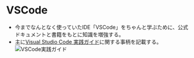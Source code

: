 # VSCode
- 今までなんとなく使っていたIDE「VSCode」をちゃんと学ぶために、公式ドキュメントと書籍をもとに知識を増強する。
- 主に[Visual Studio Code 実践ガイド](https://gihyo.jp/book/2020/978-4-297-11201-1)に関する事柄を記載する。
![VSCode実践ガイド](http://image.gihyo.co.jp/assets/images/cover/2020/9784297112011.jpg)